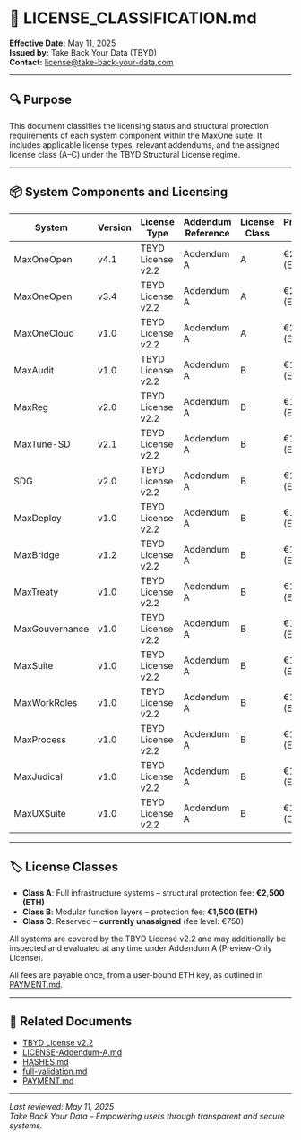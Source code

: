 # 📘 LICENSE_CLASSIFICATION.md

**Effective Date:** May 11, 2025  
**Issued by:** Take Back Your Data (TBYD)  
**Contact:** license@take-back-your-data.com

---

## 🔍 Purpose

This document classifies the licensing status and structural protection requirements of each system component within the MaxOne suite. It includes applicable license types, relevant addendums, and the assigned license class (A–C) under the TBYD Structural License regime.

---

## 📦 System Components and Licensing

| System            | Version | License Type       | Addendum Reference | License Class | Protection Fee     |
|-------------------|---------|--------------------|---------------------|----------------|---------------------|
| MaxOneOpen        | v4.1    | TBYD License v2.2  | Addendum A          | A              | €2,500 (ETH)        |
| MaxOneOpen        | v3.4    | TBYD License v2.2  | Addendum A          | A              | €2,500 (ETH)        |
| MaxOneCloud       | v1.0    | TBYD License v2.2  | Addendum A          | A              | €2,500 (ETH)        |
| MaxAudit          | v1.0    | TBYD License v2.2  | Addendum A          | B              | €1,500 (ETH)        |
| MaxReg            | v2.0    | TBYD License v2.2  | Addendum A          | B              | €1,500 (ETH)        |
| MaxTune-SD        | v2.1    | TBYD License v2.2  | Addendum A          | B              | €1,500 (ETH)        |
| SDG               | v2.0    | TBYD License v2.2  | Addendum A          | B              | €1,500 (ETH)        |
| MaxDeploy         | v1.0    | TBYD License v2.2  | Addendum A          | B              | €1,500 (ETH)        |
| MaxBridge         | v1.2    | TBYD License v2.2  | Addendum A          | B              | €1,500 (ETH)        |
| MaxTreaty         | v1.0    | TBYD License v2.2  | Addendum A          | B              | €1,500 (ETH)        |
| MaxGouvernance    | v1.0    | TBYD License v2.2  | Addendum A          | B              | €1,500 (ETH)        |
| MaxSuite          | v1.0    | TBYD License v2.2  | Addendum A          | B              | €1,500 (ETH)        |
| MaxWorkRoles      | v1.0    | TBYD License v2.2  | Addendum A          | B              | €1,500 (ETH)        |
| MaxProcess        | v1.0    | TBYD License v2.2  | Addendum A          | B              | €1,500 (ETH)        |
| MaxJudical        | v1.0    | TBYD License v2.2  | Addendum A          | B              | €1,500 (ETH)        |
| MaxUXSuite        | v1.0    | TBYD License v2.2  | Addendum A          | B              | €1,500 (ETH)        |

---

## 🏷️ License Classes

- **Class A**: Full infrastructure systems – structural protection fee: **€2,500 (ETH)**
- **Class B**: Modular function layers – protection fee: **€1,500 (ETH)**
- **Class C**: Reserved – **currently unassigned** (fee level: €750)

All systems are covered by the TBYD License v2.2 and may additionally be inspected and evaluated at any time under Addendum A (Preview-Only License).

All fees are payable once, from a user-bound ETH key, as outlined in [PAYMENT.md](./PAYMENT.md).

---

## 🔗 Related Documents

- [TBYD License v2.2](./LICENSE.md)  
- [LICENSE-Addendum-A.md](./LICENSE-Addendum-A.md)  
- [HASHES.md](./HASHES.md)  
- [full-validation.md](./full-validation.md)  
- [PAYMENT.md](./PAYMENT.md)

---

_Last reviewed: May 11, 2025_  
_Take Back Your Data – Empowering users through transparent and secure systems._
